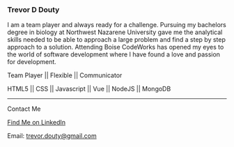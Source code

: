 ### Trevor D Douty
I am a team player and always ready for a challenge. Pursuing my bachelors degree in biology at Northwest Nazarene University gave me the analytical skills needed to be able to approach a large problem and find a step by step approach to a solution. Attending Boise CodeWorks has opened my eyes to the world of software development where I have found a love and passion for development.

Team Player || Flexible || Communicator

HTML5 || CSS || Javascript || Vue || NodeJS || MongoDB

______________________________________________________________________________________________________________________________________________________________________________

Contact Me

[Find Me on LinkedIn](https://www.linkedin.com/in/trevor-douty-48b2a1201)


Email: trevor.douty@gmail.com


<!--
**TrevorDouty/TrevorDouty** is a ✨ _special_ ✨ repository because its `README.md` (this file) appears on your GitHub profile.

Here are some ideas to get you started:

- 🔭 I’m currently working on ...
- 🌱 I’m currently learning ...
- 👯 I’m looking to collaborate on ...
- 🤔 I’m looking for help with ...
- 💬 Ask me about ...
- 📫 How to reach me: ...
- 😄 Pronouns: ...
- ⚡ Fun fact: ...
-->

